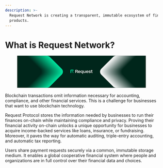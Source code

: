 ```yaml
---
description: >-
  Request Network is creating a transparent, immutable ecosystem of financial
  products.
---
```


# What is Request Network?

<figure><img src=".gitbook/assets/LinkedIn_Personal_Header.jpg" alt=""><figcaption></figcaption></figure>

Blockchain transactions omit information necessary for accounting, compliance, and other financial services. This is a challenge for businesses that want to use blockchain technology.

Request Protocol stores the information needed by businesses to run their finances on-chain while maintaining compliance and privacy. Proving their financial activity on-chain unlocks a unique opportunity for businesses to acquire income-backed services like loans, insurance, or fundraising. Moreover, it paves the way for automatic auditing, triple-entry accounting, and automatic tax reporting.

Users share payment requests securely via a common, immutable storage medium. It enables a global cooperative financial system where people and organizations are in full control over their financial data and choices.
